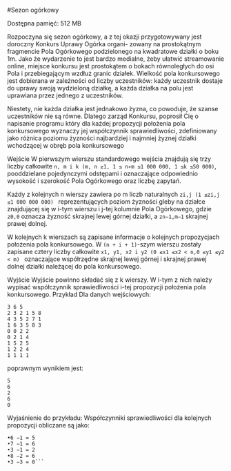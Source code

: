 #Sezon ogórkowy

Dostępna pamięć: 512 MB

Rozpoczyna się sezon ogórkowy, a z tej okazji przygotowywany jest doroczny Konkurs Uprawy Ogórka organi-
zowany na prostokątnym fragmencie Pola Ogórkowego podzielonego na kwadratowe działki o boku 1m. Jako
że wydarzenie to jest bardzo medialne, żeby ułatwić streamowanie online, miejsce konkursu jest prostokątem
o bokach równoległych do osi Pola i przebiegającym wzdłuż granic działek. Wielkość pola konkursowego jest
dobierana w zależności od liczby uczestników: każdy uczestnik dostaje do uprawy swoją wydzieloną działkę, a
każda działka na polu jest uprawiana przez jednego z uczestników.

Niestety, nie każda działka jest jednakowo żyzna, co powoduje, że szanse uczestników nie są równe. Dlatego
zarząd Konkursu, poprosił Cię o napisanie programu który dla każdej propozycji położenia pola konkursowego
wyznaczy jej współczynnik sprawiedliwości, zdefiniowany jako różnica poziomu żyzności najbardziej i najmniej
żyznej działki wchodzącej w obręb pola konkursowego

Wejście
W pierwszym wierszu standardowego wejścia znajdują się trzy liczby całkowite 
```n, m i k (m, n ≥1, 1 ≤ n∗m ≤1 000 000, 1 ≤k ≤50 000)```, 
pooddzielane pojedynczymi odstępami i oznaczające odpowiednio wysokość i szerokość Pola Ogórkowego oraz liczbę zapytań.

Każdy z kolejnych n wierszy zawiera po m liczb naturalnych 
```zi,j (1 ≤zi,j ≤1 000 000 000) ```
reprezentujących poziom żyzności gleby na działce znajdującej się w i-tym wierszu i j-tej kolumnie Pola Ogórkowego, gdzie ```z0,0```
oznacza żyzność skrajnej lewej górnej działki, a ```zn−1,m−1``` skrajnej prawej dolnej.

W kolejnych k wierszach są zapisane informacje o kolejnych propozycjach położenia pola konkursowego.
W ```(n + i + 1)```-szym wierszu zostały zapisane cztery liczby całkowite 
```x1, y1, x2 i y2 (0 ≤x1 ≤x2 < n,0 ≤y1 ≤y2 < m) ```
oznaczające współrzędne skrajnej lewej górnej i skrajnej prawej dolnej działki należącej do
pola konkursowego.

Wyjście
Wyjście powinno składać się z k wierszy. W i-tym z nich należy wypisać współczynnik sprawiedliwości i-tej
propozycji położenia pola konkursowego.
Przykład
Dla danych wejściowych:
```
3 6 5
2 3 2 1 5 8
4 3 5 2 7 1
1 6 3 5 8 3
0 0 2 2
0 2 1 4
1 5 2 5
1 2 2 4
1 1 1 1
```
poprawnym wynikiem jest:
```
5
6
2
6
0
```
Wyjaśnienie do przykładu: Współczynniki sprawiedliwości dla kolejnych propozycji obliczane są jako:
```
•6 −1 = 5
•7 −1 = 6
•3 −1 = 2
•8 −2 = 6
•3 −3 = 0```
